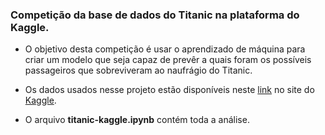### Competição da base de dados do Titanic na plataforma do Kaggle.

- O objetivo desta competição é usar o aprendizado de máquina para criar um modelo que seja capaz de prevêr a quais foram os possíveis passageiros que sobreviveram ao naufrágio do Titanic.

- Os dados usados nesse projeto estão disponíveis neste [link](https://www.kaggle.com/c/titanic) no site do [Kaggle](https://www.kaggle.com/).

- O arquivo <b>titanic-kaggle.ipynb</b> contém toda a análise.
